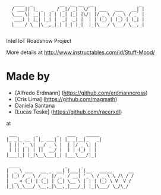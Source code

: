 ```
   ____  _          __  __ __  __                 _ 
  / ___|| |_ _   _ / _|/ _|  \/  | ___   ___   __| |
  \___ \| __| | | | |_| |_| |\/| |/ _ \ / _ \ / _` |
   ___) | |_| |_| |  _|  _| |  | | (_) | (_) | (_| |
  |____/ \__|\__,_|_| |_| |_|  |_|\___/ \___/ \__,_|
                                                    
```

Intel IoT Roadshow Project 

More details at http://www.instructables.com/id/Stuff-Mood/

Made by 
=================

*  [Alfredo Erdmann] (https://github.com/erdmanncross)
*  [Cris Lima] (https://github.com/magmath)
*  Daniela Santana
*  [Lucas Teske] (https://github.com/racerxdl)

at 

```
 ___       _       _   ___    _____ 
|_ _|_ __ | |_ ___| | |_ _|__|_   _|
 | || '_ \| __/ _ \ |  | |/ _ \| |  
 | || | | | ||  __/ |  | | (_) | |  
|___|_| |_|\__\___|_| |___\___/|_|  
                                    
 ____                 _     _                   
|  _ \ ___   __ _  __| |___| |__   _____      __
| |_) / _ \ / _` |/ _` / __| '_ \ / _ \ \ /\ / /
|  _ < (_) | (_| | (_| \__ \ | | | (_) \ V  V / 
|_| \_\___/ \__,_|\__,_|___/_| |_|\___/ \_/\_/  
```
